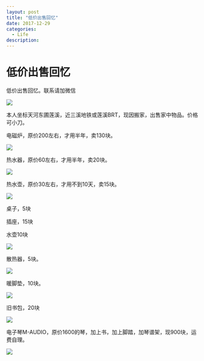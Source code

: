 ```yaml
---
layout: post
title: "低价出售回忆"
date: 2017-12-29
categories:
  - Life
description: 
---
```




# 低价出售回忆

低价出售回忆。联系请加微信

<img src="/images/posts/sale/1.png">

本人坐标天河东圃莲溪，近三溪地铁或莲溪BRT，现因搬家，出售家中物品。价格可小刀。



电磁炉，原价200左右，才用半年，卖130块。

<img src="/images/posts/sale/2.jpg">


热水器，原价60左右，才用半年，卖20块。

<img src="/images/posts/sale/3.jpg">

热水壶，原价30左右，才用不到10天，卖15块。

<img src="/images/posts/sale/4.jpg">

桌子，5块

插座，15块

水壶10块

<img src="/images/posts/sale/5.jpg">

散热器，5块。

<img src="/images/posts/sale/6.jpg">

暖脚垫，10块。

<img src="/images/posts/sale/7.jpg">



旧书包，20块

<img src="/images/posts/sale/8.jpg">



电子琴M-AUDIO，原价1600的琴，加上书，加上脚踏，加琴谱架，现900块，运费自理。

<img src="/images/posts/sale/9.jpg">

